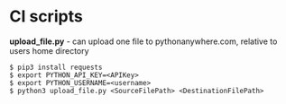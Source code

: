 # CI scripts

**upload_file.py** - can upload one file to pythonanywhere.com, relative to users home directory

    $ pip3 install requests
    $ export PYTHON_API_KEY=<APIKey>
    $ export PYTHON_USERNAME=<username>
    $ python3 upload_file.py <SourceFilePath> <DestinationFilePath> 
